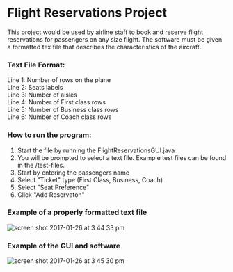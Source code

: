 # Flight Reservations Project 

This project would be used by airline staff to book and reserve flight reservations for passengers on any size flight. The software must be given a formatted tex file that describes the characteristics of the aircraft. </br>

### Text File Format:</br>
Line 1: Number of rows on the plane</br>
Line 2: Seats labels</br>
Line 3: Number of aisles</br>
Line 4: Number of First class rows</br>
Line 5: Number of Business class rows </br>
Line 6: Number of Coach class rows</br>

### How to run the program:
1. Start the file by running the FlightReservationsGUI.java 
2. You will be prompted to select a text file. Example test files can be found in the /test-files. 
3. Start by entering the passengers name
4. Select "Ticket" type (First Class, Business, Coach)
5. Select "Seat Preference" 
6. Click "Add Reservaton" </br>

### Example of a properly formatted text file 
![screen shot 2017-01-26 at 3 44 33 pm](https://cloud.githubusercontent.com/assets/25310829/22355252/86489550-e3de-11e6-9bdf-d36f1b3b1b5c.png)

 
### Example of the GUI and software  
![screen shot 2017-01-26 at 3 45 30 pm](https://cloud.githubusercontent.com/assets/25310829/22355513/e0453c06-e3df-11e6-852d-d15e5723e9fd.png)

